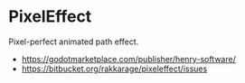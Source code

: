 # PixelEffect

Pixel-perfect animated path effect.

- <https://godotmarketplace.com/publisher/henry-software/>
- <https://bitbucket.org/rakkarage/pixeleffect/issues>
